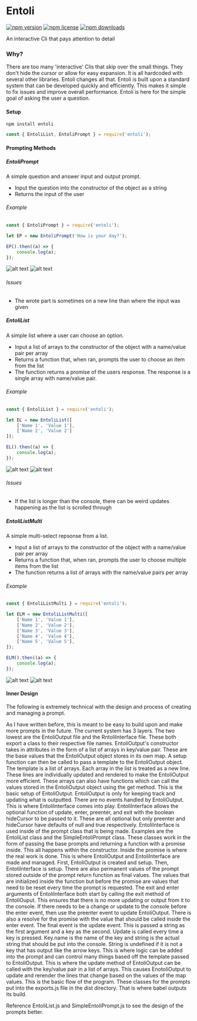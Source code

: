 # Entoli
[![npm version](https://img.shields.io/npm/v/entoli.svg)](https://www.npmjs.com/package/entoli) [![npm license](https://img.shields.io/npm/l/entoli.svg)](https://github.com/Wetbikeboy2500/Entoli/blob/master/LICENSE) [![npm downloads](https://img.shields.io/npm/dt/entoli.svg)](https://www.npmjs.com/package/entoli)

An interactive Cli that pays attention to detail

### Why?
There are too many 'interactive' Clis that skip over the small things. They don't hide the cursor or allow for easy expansion. It is all hardcoded with several other libraries. Entoli changes all that. Entoli is built upon a standard system that can be developed quickly and efficiently. This makes it simple to fix issues and improve overall performance. Entoli is here for the simple goal of asking the user a question.

#### Setup
```shell
npm install entoli
```
```javascript
const { EntoliList, EntoliPrompt } = require('entoli');
```

#### Prompting Methods
##### EntoliPrompt
A simple question and answer input and output prompt.
* Input the question into the constructor of the object as a string
* Returns the input of the user
###### Example
```javascript
const { EntoliPrompt } = require('entoli');

let EP = new EntoliPrompt('How is your day?');

EP().then((a) => {
    console.log(a);
});
```
![alt text](http://u.cubeupload.com/wetbikeboy2500/Capture3.png "Prompt")
![alt text](http://u.cubeupload.com/wetbikeboy2500/Capture4.png "Output")

###### Issues
* The wrote part is sometimes on a new line than where the input was given
##### EntoliList
A simple list where a user can choose an option.
* Input a list of arrays to the constructor of the object with a name/value pair per array
* Returns a function that, when ran, prompts the user to choose an item from the list
* The function returns a promise of the users response. The response is a single array with name/value pair.
###### Example
```javascript
const { EntoliList } = require('entoli');

let EL = new EntoliList([
    ['Name 1', 'Value 1'],
    ['Name 2', 'Value 2']
]);

EL().then((a) => {
    console.log(a);
});
```
![alt text](http://u.cubeupload.com/wetbikeboy2500/Capture.png "Prompt")
![alt text](http://u.cubeupload.com/wetbikeboy2500/Capture2.png "Output")

###### Issues
* If the list is longer than the console, there can be weird updates happening as the list is scrolled through
##### EntoliListMulti
A simple multi-select repsonse from a list.
* Input a list of arrays to the constructor of the object with a name/value pair per array
* Returns a function that, when ran, prompts the user to choose multiple items from the list
* The function returns a list of arrays with the name/value pairs per array
###### Example
```javascript
const { EntoliListMulti } = require('entoli');

let ELM = new EntoliListMulti([
    ['Name 1', 'Value 1'],
    ['Name 2', 'Value 2'],
    ['Name 3', 'Value 3'],
    ['Name 4', 'Value 4'],
    ['Name 5', 'Value 5'],
]);

ELM().then((a) => {
    console.log(a);
});
```

![alt text](http://u.cubeupload.com/wetbikeboy2500/Capture5.png "Prompt")
![alt text](http://u.cubeupload.com/wetbikeboy2500/Capture6.png "Output")

#### Inner Design
The following is extremely technical with the design and process of creating and managing a prompt.

As I have written before, this is meant to be easy to build upon and make more prompts in the future. The current system has 3 layers. The two lowest are the EntoliOutput file and the RntoliInterface file. These both export a class to their respective file names. EntoliOutput's constructor takes in attributes in the form of a list of arrays in key/value pair. These are the base values that the EntoliOutput object stores in its own map. A setup function can then be called to pass a template to the EntoliOutput object. The template is a list of arrays. Each array in the list is treated as a new line. These lines are individually updated and rendered to make the EntoliOutput more efficient. These arrays can also have functions which can call the values stored in the EntoliOutput object using the get method. This is the basic setup of EntoliOutput.
EntoliOutput is only for keeping track and updating what is outputted. There are no events handled by EntoliOutput. This is where EntoliInterface comes into play. EntoliInterface allows the optional function of update, enter, preenter, and exit with the boolean hideCursor to be passed to it. These are all optional but only preenter and hideCursor have defaults of null and true respectively. EntoliInterface is used inside of the prompt class that is being made. Examples are the EntoliList class and the SimpleEntoliPrompt class. These classes work in the form of passing the base prompts and returning a function with a promise inside. This all happens within the constructor. Inside the promise is where the real work is done. This is where EntoliOutput and EntoliInterface are made and managed. First, EntoliOutput is created and setup. Then, EntoliInterface is setup. There are also permanent values of the prompt stored outside of the prompt return function as final values. The values that are initialized inside the function but before the promise are values that need to be reset every time the prompt is requested. The exit and enter arguments of EntoliInterface both start by calling the exit method of EntoliOuput. This ensures that there is no more updating or output from it to the console. If there needs to be a change or update to the console before the enter event, then use the preenter event to update EntoliOutput. There is also a resolve for the promise with the value that should be called inside the enter event. The final event is the update event. This is passed a string as the first argument and a key as the second. Update is called every time a key is pressed. Key.name is the name of the key and string is the actual string that should be put into the console. String is undefined if it is not a key that has output like the arrow keys. This is where logic can be added into the prompt and can control many things based off the template passed to EntoliOutput. This is where the update method of EntoliOutput can be called with the key/value pair in a list of arrays. This causes EnotoliOutput to update and rerender the lines that change based on the values of the map values. This is the basic flow of the program. These classes for the prompts put into the exports.js file in the dist directory. That is where babel outputs its build.

Reference EntoliList.js and SimpleEntoliPrompt.js to see the design of the prompts better.